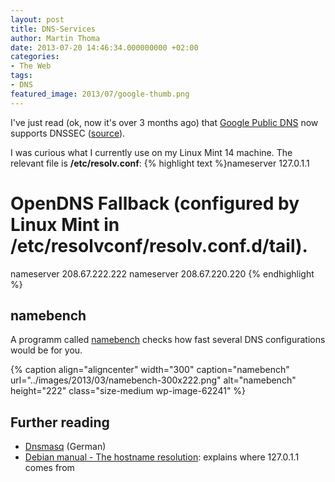 ```yaml
---
layout: post
title: DNS-Services
author: Martin Thoma
date: 2013-07-20 14:46:34.000000000 +02:00
categories:
- The Web
tags:
- DNS
featured_image: 2013/07/google-thumb.png
---
```

I've just read (ok, now it's over 3 months ago) that <a href="http://en.wikipedia.org/wiki/Google_Public_DNS">Google Public DNS</a> now supports DNSSEC (<a href="http://googleonlinesecurity.blogspot.de/2013/03/google-public-dns-now-supports-dnssec.html">source</a>).

I was curious what I currently use on my Linux Mint 14 machine. The relevant file is <strong>/etc/resolv.conf</strong>:
{% highlight text %}nameserver 127.0.1.1

# OpenDNS Fallback (configured by Linux Mint in /etc/resolvconf/resolv.conf.d/tail).
nameserver 208.67.222.222
nameserver 208.67.220.220
{% endhighlight %}


<h2>namebench</h2>
A programm called <a href="https://code.google.com/p/namebench">namebench</a>  checks how fast several DNS configurations would be for you.

{% caption align="aligncenter" width="300" caption="namebench" url="../images/2013/03/namebench-300x222.png" alt="namebench"  height="222" class="size-medium wp-image-62241" %}

<h2>Further reading</h2>
<ul>
  <li><a href="http://wiki.ubuntuusers.de/Dnsmasq">Dnsmasq</a> (German)</li>
  <li><a href="http://www.debian.org/doc/manuals/debian-reference/ch05.en.html#_the_hostname_resolution">Debian manual - The hostname resolution</a>: explains where 127.0.1.1 comes from</li>
</ul>
